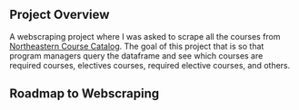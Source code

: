 ## Project Overview 
A webscraping project where I was asked to scrape all the courses from [Northeastern Course Catalog](http://catalog.northeastern.edu/). The goal of this project that is so that program managers query the dataframe and see which courses are required courses, electives courses, required elective courses, and others. 

## Roadmap to Webscraping 
